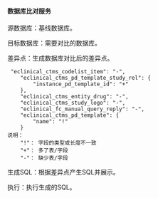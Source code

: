 #### 数据库比对服务

源数据库：基线数据库。

目标数据库：需要对比的数据库。

差异点：生成数据库对比后的差异点。
  
     "eclinical_ctms_codelist_item": "-",
        "eclinical_ctms_pd_template_study_rel": {
            "instance_pd_template_id": "+"
        },
        "eclinical_ctms_entity_drug": "-",
        "eclinical_ctms_study_logo": "-",
        "eclinical_fc_manual_query_reply": "-",
        "eclinical_ctms_pd_template": {
            "name": "!"
        }
    说明：
        "!"： 字段的类型或长度不一致  
        "+"： 多了表/字段 
        "-"： 缺少表/字段
生成SQL：根据差异点产生SQL并展示。

执行：执行生成的SQL。
